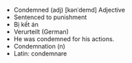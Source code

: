 - Condemned (adj)	[kənˈdemd]	Adjective
- Sentenced to punishment
- Bị kết án
- Verurteilt (German)
- He was condemned for his actions.
- Condemnation (n)
- Latin: condemnare
